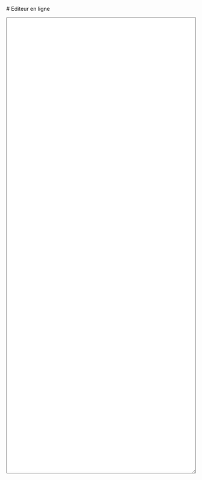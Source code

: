 # Editeur en ligne
<textarea id="text" name="text" rows="80" cols="60"></textarea>

<script src="https://code.jquery.com/jquery-3.6.0.min.js" integrity="sha256-/xUj+3OJU5yExlq6GSYGSHk7tPXikynS7ogEvDej/m4=" crossorigin="anonymous"></script>
<script type="text/javascript">
    var text = "";

    $(document).ready(function(){
        const str = window.location.href;

        const words = str.split('#');
        str = words[1];
        $("#text").val(str);
    })

    $("#text").change(function(){
        text = $("#text").val();
        location.href="#"+text;
    });
</script>